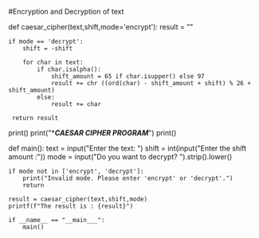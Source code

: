 #Encryption and Decryption of text 

def caesar_cipher(text,shift,mode='encrypt'):
    result = ""

    if mode == 'decrypt':
        shift = -shift

        for char in text:
            if char.isalpha():
                shift_amount = 65 if char.isupper() else 97
                result += chr ((ord(char) - shift_amount + shift) % 26 + shift_amount)
            else:
                result += char

     return result 
print()
print("****CAESAR CIPHER PROGRAM***")
print()
 
def main():
    text = input("Enter the text: ")
    shift = int(input("Enter the shift amount :"))
    mode = input("Do you want to decrypt? ").strip().lower()

    if mode not in ['encrypt', 'decrypt']:
        print("Invalid mode. Please enter 'encrypt' or 'decrypt'.")
        return
    
    result = caesar_cipher(text,shift,mode)
    printf(f"The result is : {result}")

    if __name__ == "__main___":
        main()                   
